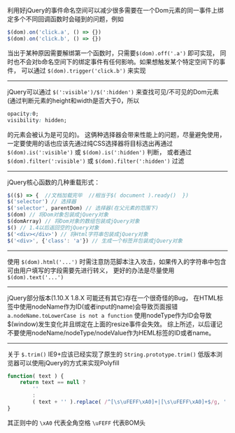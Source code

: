 利用好jQuery的事件命名空间可以减少很多需要在一个Dom元素的同一事件上绑定多个不同回调函数时会碰到的问题，例如
```js
$(dom).on('click.a', () => {})
$(dom).on('click.b', () => {})
```
当出于某种原因需要解绑第一个函数时，只需要`$(dom).off('.a')` 即可实现，
同时也不会对b命名空间下的绑定事件有任何影响。如果想触发某个特定空间下的事件，
可以通过 `$(dom).trigger('click.b')` 来实现

---

jQuery可以通过 `$(':visible')/$(':hidden')` 来查找可见/不可见的Dom元素
(通过判断元素的height和width是否大于0，所以
```css
opacity:0;
visibility: hidden;
```
的元素会被认为是可见的)。
这俩种选择器会带来性能上的问题，尽量避免使用，
一定要使用的话也应该先通过纯CSS选择器将目标选出再通过 `$(dom).is(':visible')` 或 `$(dom).is(':hidden')` 判断，
或者通过 `$(dom).filter(':visible')` 或 `$(dom).filter(':hidden')` 过滤

---

jQuery核心函数的几种重载形式：
```js
$(($) => {  //文档加载完毕  //相当于$( document ).ready()  })
$('selector') // 选择器
$('selector', parentDom) // 选择器(在父元素的范围下)
$(dom) // 将Dom对象包装成jQuery对象
$(domArray) // 将Dom对象的数组包装成jQuery对象
$() // 1.4以后返回空的jQuery对象
$('<div></div>') // 将Html字符串包装成jQuery对象
$('<div>', {'class': 'a'}) // 生成一个标签并包装成jQuery对象
```

---

使用 `$(dom).html('...')` 时需注意防范脚本注入攻击，如果传入的字符串中包含可由用户填写的字段需要先进行转义，
更好的办法是尽量使用 `$(dom).text('...')`

---

jQuery部分版本(1.10.X 1.8.X 可能还有其它)存在一个很奇怪的Bug，
在HTML标签中使用nodeName作为ID(或者input的name)会导致页面报错 `a.nodeName.toLowerCase is not a function` 
使用nodeType作为ID会导致$(window)发生变化并且绑定在上面的resize事件会失效。
综上所述，以后谨记不要使用nodeName/nodeType/nodeValue作为HEML标签的ID或者name。

---

关于 `$.trim()` IE9+应该已经实现了原生的 `String.prototype.trim()` 
低版本浏览器可以使用jQuery的方式来实现Polyfill
```js
function( text ) {
	return text == null ?
		''
		:
		( text + '' ).replace( /^[\s\uFEFF\xA0]+|[\s\uFEFF\xA0]+$/g, '' )
}
```
其正则中的 `\xA0` 代表全角空格 `\uFEFF` 代表BOM头